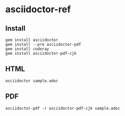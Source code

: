 # asciidoctor-ref

## Install

```
gem install asciidoctor
gem install --pre asciidoctor-pdf
gem install coderay
gem install asciidoctor-pdf-cjk

```

## HTML

```
asciidoctor sample.adoc
```

## PDF

```
asciidoctor-pdf -r asciidoctor-pdf-cjk sample.adoc
```
